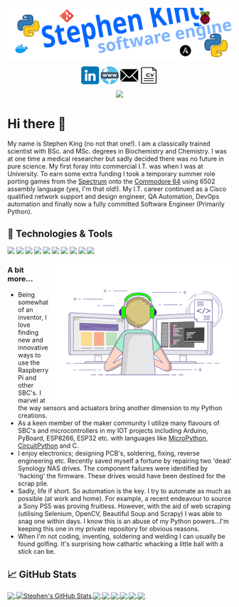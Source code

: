 
[<img src="assets/header2.svg" width="900em" align="center" alt="" title=""/>](https://github.com/Stephen-RA-King/Stephen-RA-King)

<div align="center">

[<img src="assets/linkedin.png" height="40em" align="center" />](https://linkedin.com/in/stephen-k-3a4644210)
[<img src="assets/www.png" height="40em" align="center" />](https://www.justpython.tech)
[<img src="assets/email.png" height="40em" align="center" />](mailto:sking.github@gmail.com)
[<img src="assets/cv.png" height="40em" align="center" />](https://justpython.tech/wp-content/uploads/CV.pdf)

</div>


<div align="center">

![](https://komarev.com/ghpvc/?username=stephen-ra-king&color=blue&style=for-the-badge)

</div>

# Hi there 👋


My name is Stephen King (no not that one!).  I am a classically trained scientist with BSc. and MSc. degrees in Biochemistry and Chemistry. I was at one time a medical researcher but sadly decided there was no future in pure science. My first foray into commercial I.T. was when I was at University. To earn some extra funding I took a temporary summer role porting games from the [Spectrum](https://en.wikipedia.org/wiki/ZX_Spectrum) onto the [Commodore 64](https://en.wikipedia.org/wiki/Commodore_64) using 6502 assembly language (yes, I'm that old!).  My I.T. career continued as a Cisco qualified network support and design engineer, QA Automation, DevOps automation and finally now a fully committed Software Engineer (Primarily Python).




## &#128295; Technologies & Tools
![](https://img.shields.io/badge/Code-Python-informational?style=flat&logo=python&logoColor=white&color=2bbc8a)
![](https://img.shields.io/badge/cisco-Networking-informational?style=flat&logo=cisco&logoColor=white&color=bc422b)
![](https://img.shields.io/badge/IOT-RaspberryPi-informational?style=flat&logo=raspberrypi&logoColor=white&color=1100ff)
![](https://img.shields.io/badge/Tools-Git-informational?style=flat&logo=git&logoColor=white&color=deff00)
![](https://img.shields.io/badge/Tools-Jenkins-informational?style=flat&logo=jenkins&logoColor=white&color=1100ff)
![](https://img.shields.io/badge/OS-Linux-informational?style=flat&logo=linux&logoColor=white&color=e200ff)
![](https://img.shields.io/badge/Code-Ansible-informational?style=flat&logo=ansible&logoColor=white&color=ffae00)
![](https://img.shields.io/badge/Code-JavaScript-informational?style=flat&logo=javascript&logoColor=white&color=bc422b)
![](https://img.shields.io/badge/Shell-Bash-informational?style=flat&logo=gnu-bash&logoColor=white&color=deff00)
![](https://img.shields.io/badge/Tools-Docker-informational?style=flat&logo=docker&logoColor=white&color=1100ff)


<img align="right" alt="GIF" src="https://github.com/stephen-ra-king/stephen-ra-king/blob/main/assets/coding.gif?raw=true" width="408" height="318" />

### A bit more...

- Being somewhat of an inventor, I love finding new and innovative ways to use the 
Raspberry Pi and other SBC's.  I marvel at the way sensors and actuators bring another dimension to my Python creations.
- As a keen member of the maker community I utilize many flavours of SBC's and microcontrollers in my IOT projects including Arduino, PyBoard, ESP8266, ESP32 etc.
with languages like [MicroPython](https://micropython.org/), [CircuitPython](https://circuitpython.org/) and C.
- I enjoy electronics; designing PCB's, soldering, fixing, reverse engineering etc. Recently saved myself a fortune by repairing two 'dead' Synology NAS drives. The component
failures were identified by 'hacking' the firmware.  These drives would have been destined for the scrap pile.
- Sadly, life if short. So automation is the key. I try to automate as much as possible (at work and home). For example, a recent endeavour to source a Sony PS5 was proving fruitless. However, with the aid of web scraping
  (utilising Selenium, OpenCV, Beautiful Soup and Scrapy) I was able to snag one within days.  I know this is an abuse of my Python powers...I'm keeping this one in my private repository for obvious reasons.
- When I'm not coding, inventing, soldering and welding I can usually be found golfing. It's surprising how cathartic whacking a little ball with a stick can be.


## &#x1f4c8; GitHub Stats

<a href="https://github.com/Stephen-RA-King/Stephen-RA-King">
  <img align="center" src="https://github-readme-stats-stephen-ra-king.vercel.app/api/top-langs/?username=Stephen-RA-King&hide=java,html,tex&title_color=ffffff&text_color=c9cacc&icon_color=2bbc8a&bg_color=1d1f21&langs_count=3" />
</a>

<a href="https://github.com/Stephen-RA-King/Stephen-RA-King">
  <img align="center" src="https://github-readme-stats-stephen-ra-king.vercel.app/api?username=Stephen-RA-King&show_icons=true&line_height=27&count_private=true&title_color=ffffff&text_color=c9cacc&icon_color=2bbc8a&bg_color=1d1f21" alt="Stephen's GitHub Stats" />
</a>

<a href="https://github.com/Stephen-RA-King/cc_template">
  <img align="center" src="https://github-readme-stats-stephen-ra-king.vercel.app/api/pin/?username=Stephen-RA-King&repo=cc_template&title_color=ffffff&text_color=c9cacc&icon_color=2bbc8a&bg_color=1d1f21" />
</a>  


<a href="https://github.com/Stephen-RA-King/piptools-sync">
  <img align="center" src="https://github-readme-stats-stephen-ra-king.vercel.app/api/pin/?username=Stephen-RA-King&repo=piptools-sync&title_color=ffffff&text_color=c9cacc&icon_color=2bbc8a&bg_color=1d1f21" />
</a> 


<a href="https://github.com/Stephen-RA-King/pynball">
  <img align="center" src="https://github-readme-stats-stephen-ra-king.vercel.app/api/pin/?username=Stephen-RA-King&repo=pynball&title_color=ffffff&text_color=c9cacc&icon_color=2bbc8a&bg_color=1d1f21" />
</a>  

<a href="https://github.com/Stephen-RA-King/pizazz">
  <img align="center" src="https://github-readme-stats-stephen-ra-king.vercel.app/api/pin/?username=Stephen-RA-King&repo=pizazz&title_color=ffffff&text_color=c9cacc&icon_color=2bbc8a&bg_color=1d1f21" />
</a>

<a href="https://github.com/Stephen-RA-King/pynnacle">
  <img align="center" src="https://github-readme-stats-stephen-ra-king.vercel.app/api/pin/?username=Stephen-RA-King&repo=pynnacle&title_color=ffffff&text_color=c9cacc&icon_color=2bbc8a&bg_color=1d1f21" />
</a>

<a href="https://github.com/Stephen-RA-King/burden">
  <img align="center" src="https://github-readme-stats-stephen-ra-king.vercel.app/api/pin/?username=Stephen-RA-King&repo=burden&title_color=ffffff&text_color=c9cacc&icon_color=2bbc8a&bg_color=1d1f21" />
</a>





<!-- Resources -->
<!-- Icons: https://simpleicons.org/ -->
<!-- GitHub Stats: https://github.com/anuraghazra/github-readme-stats -->
<!-- Emojis: https://emojipedia.org/emoji/ -->
<!-- HTML Emojis: https://www.fileformat.info/index.htm -->
<!-- Shields: https://shields.io/ -->
<!-- Awesome GitHub Profile README: https://github.com/abhisheknaiidu/awesome-github-profile-readme -->


<!--
**Stephen-RA-King/Stephen-RA-King** is a ✨ _special_ ✨ repository because its `README.md` (this file) appears on your GitHub profile.

Here are some ideas to get you started:

- 🔭 I’m currently working on ...
- 🌱 I’m currently learning ...
- 💬 Ask me about ...
- 📫 How to reach me: ...
- ⚡ Fun fact: ...
-->
